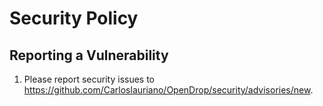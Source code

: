 # Security Policy

## Reporting a Vulnerability

1. Please report security issues to https://github.com/Carloslauriano/OpenDrop/security/advisories/new.
